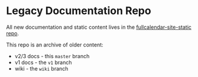 
# Legacy Documentation Repo

All new documentation and static content lives in the [fullcalendar-site-static repo](https://github.com/fullcalendar/fullcalendar-site-static).

This repo is an archive of older content:

- v2/3 docs - this `master` branch
- v1 docs - the `v1` branch
- wiki - the `wiki` branch

